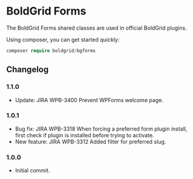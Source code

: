 # BoldGrid Forms

The BoldGrid Forms shared classes are used in official BoldGrid plugins.

Using composer, you can get started quickly:

```php
composer require boldgrid/bgforms

```

## Changelog ##

### 1.1.0 ###
* Update:       JIRA WPB-3400   Prevent WPForms welcome page.

### 1.0.1 ###
* Bug fix:		JIRA WPB-3318	When forcing a preferred form plugin install, first check if plugin is installed before trying to activate.
* New feature:	JIRA WPB-3312	Added filter for preferred slug.

### 1.0.0 ###
* Initial commit.
